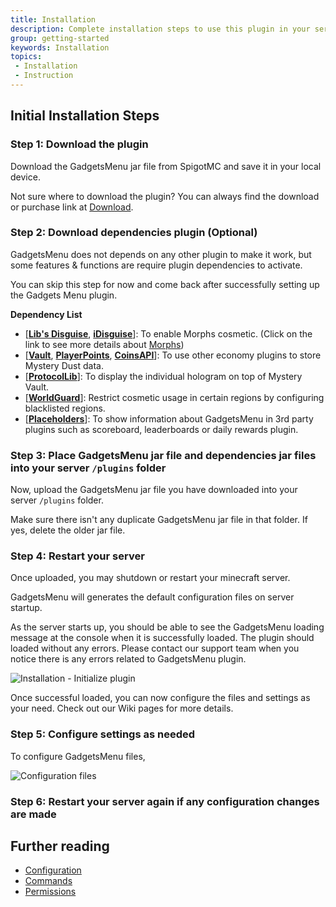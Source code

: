 ```yaml
---
title: Installation
description: Complete installation steps to use this plugin in your server from scratch.
group: getting-started
keywords: Installation
topics:
 - Installation
 - Instruction
---
```


## Initial Installation Steps

### Step 1: Download the plugin

Download the GadgetsMenu jar file from SpigotMC and save it in your local device.

Not sure where to download the plugin? You can always find the download or purchase link at [Download](../download).

### Step 2: Download dependencies plugin (Optional)

GadgetsMenu does not depends on any other plugin to make it work, but some features & functions are require plugin dependencies to activate.

You can skip this step for now and come back after successfully setting up the Gadgets Menu plugin.

**Dependency List**
 - [**[Lib's Disguise](https://www.spigotmc.org/resources/libs-disguises.81/)**, **[iDisguise](https://www.spigotmc.org/resources/idisguise.5509/)**]: To enable Morphs cosmetic. (Click on the link to see more details about [Morphs](/wiki/features/cosmetic-items/morphs))
 - [**[Vault](https://www.spigotmc.org/resources/vault.41918/)**, **[PlayerPoints](https://dev.bukkit.org/projects/playerpoints)**, **[CoinsAPI](https://www.spigotmc.org/resources/coinsapi.35150/)**]: To use other economy plugins to store Mystery Dust data.
 - [**[ProtocolLib](https://www.spigotmc.org/resources/protocollib.1997/)**]: To display the individual hologram on top of Mystery Vault.
 - [**[WorldGuard](https://dev.bukkit.org/projects/worldguard)**]: Restrict cosmetic usage in certain regions by configuring blacklisted regions.
 - [**[Placeholders](https://www.spigotmc.org/resources/placeholderapi.6245/)**]: To show information about GadgetsMenu in 3rd party plugins such as scoreboard, leaderboards or daily rewards plugin.

### Step 3: Place GadgetsMenu jar file and dependencies jar files into your server `/plugins` folder

Now, upload the GadgetsMenu jar file you have downloaded into your server `/plugins` folder. 

Make sure there isn't any duplicate GadgetsMenu jar file in that folder. If yes, delete the older jar file.

### Step 4: Restart your server

Once uploaded, you may shutdown or restart your minecraft server.

GadgetsMenu will generates the default configuration files on server startup.

As the server starts up, you should be able to see the GadgetsMenu loading message at the console when it is successfully loaded. The plugin should loaded without any errors. Please contact our support team when you notice there is any errors related to GadgetsMenu plugin.

![Installation - Initialize plugin](/assets/gadgetsmenu-docs/images/getting-started/installation_step-4.PNG "[Wrapper] Installation - Initialize plugin")

Once successful loaded, you can now configure the files and settings as your need. Check out our Wiki pages for more details.

### Step 5: Configure settings as needed

To configure GadgetsMenu files, 

![Configuration files](/assets/gadgetsmenu-docs/images/getting-started/installation_step-5-configuration-files.PNG "[Wrapper] Configuration files")


### Step 6: Restart your server again if any configuration changes are made


## Further reading
<div class="md-relevant-content">

- [Configuration](../wiki/getting-started/configuration)
- [Commands](../wiki/getting-started/commands)
- [Permissions](../wiki/getting-started/permissions)
</div>